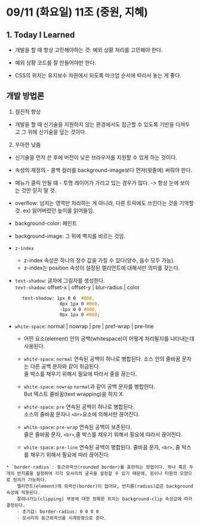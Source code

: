 # 09/11 (화요일) 11조 (중원, 지혜)

## 1. Today I Learned

- 개발을 할 때 항상 고민해야하는 것: 예외 상황 처리를 고민해야 한다.
- 예외 상황 코드를 잘 만들어야만 한다.

- CSS의 위치는 유지보수 차원에서 되도록 마크업 순서에 따라서 놓는 게 좋다. 

## 개발 방법론

  1.  점진적 향상
  - 개발을 할 때 신기술을 지원하지 않는 환경에서도 접근할 수 있도록 기반을 다져두고 그 위에 신기술을 덮는 것이다.
  2. 우아한 낮춤
  - 신기술을 먼저 쓴 후에 버전이 낮은 브라우저를 지원할 수 있게 하는 것이다.



   * 속성의 재정의
    - 콜백 컬러를 background-image보다 먼저(윗줄에) 써줘야 한다.


   * 메뉴가 클릭 안될 떄
    - 투명 레이어가 가리고 있는 경우가 많다.
    -> 항상 눈에 보이는 것만 믿지 말 것.

   * overflow: 넘치는 영역만 처리하는 게 아니라, 다른 트릭에도 쓰인다는 것을 기억할 것.
    ex) 잃어버렸던 높이를 읽어들임.


   * background-color: 페인트
   * background-image: 그 위에 벽지를 바르는 것임.
   
   
   * `z-index`
        - z-index 속성은 하나의 정수 값을 가질 수 있다(양수, 음수 모두 가능). 
        - z-index는 position 속성이 설정된 엘리먼트에 대해서만 의미를 갖는다.


   * `text-shadow`: 글자에 그림자를 생성한다.   
     `text-shadow`: offset-x | offset-y | blur-radius | color 
       
```css
      text-shadow: 1px 0 0  #000,
                    0px 1px 0 #000,
                    -1px 0 0 #000,
                    0px 1px 0 #000; 
```
    
    
   * `white-space`: normal | nowrap | pre | pref-wrap | pre-line
        - 어떤 요소(element) 안의 공백(whitespace)이 어떻게 처리될지를 나타내는데 사용된다.

        - `white-space`:  `normal`
        연속된 공백이 하나로 병합된다. 소스 안의 줄바꿈 문자는 다른 공백 문자와 같이 취급된다. <br>
        줄 박스를 채우기 위해서 필요에 따라서 줄을 끊는다.

        - `white-space`: `nowrap`
        `normal`과 같이 공백 문자를 병합한다.<br>
        But 텍스트 줄바꿈(text wrapping)을 하지 X.
       
        - `white-space`: `pre`
            연속된 공백이 하나로 병합된다. <br>
            소스의 줄바꿈 문자나 `<br>`요소에 의해서만 끊어진다.


        - `white-space`: `pre-wrap`
            연속된 공백이 보존된다. <br>
            줄은 줄바꿈 문자, `<br>`,줄 박스를 채우기 위해서 필요에 따라서 끊어진다.


        - `white-space`: `pre-line`
            연속된 공백이 병합된다. 줄바꿈 문자, `<br>`, 줄 박스를 채우기 위해서 필요에 따라 끊어진다. 
         
         
    * `border-radius`: 둥근외곽선(rounded border)를 표현하는 방법이다. 하나 혹은 두 개의 반지름을 설정하여 각각 모서리의 굴곡을 설정할 수 있기 때문에, 원이나 타원의 모양으로 정의가 가능하다.
        엘리먼트(element)에 외곽선(border)이 없어돠, 반지름(radius)값은 background 속성에 적용된다. 
        잘려나가는(clipping) 부분에 대한 정확한 위치는 background-clip 속성값에 따라 결정된다.
        - 초기값: border-radius: 0 0 0 0
        - 모서리의 둥근외곽선을 시계방향으로 준다.  
